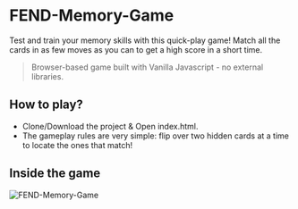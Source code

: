 # FEND-Memory-Game
Test and train your memory skills with this quick-play game! Match all the cards in as few moves as you can to get a high score in a short time.

> Browser-based game built with Vanilla Javascript - no external libraries.  

## How to play?
- Clone/Download the project & Open index.html.
- The gameplay rules are very simple: flip over two hidden cards at a time to locate the ones that match!

## Inside the game
![FEND-Memory-Game](https://d17h27t6h515a5.cloudfront.net/topher/2017/February/589bb972_screen-shot-2017-02-07-at-3.03.15-pm/screen-shot-2017-02-07-at-3.03.15-pm.png)
